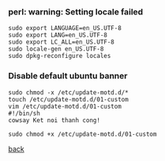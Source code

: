 ### perl: warning: Setting locale failed

```
sudo export LANGUAGE=en_US.UTF-8
sudo export LANG=en_US.UTF-8
sudo export LC_ALL=en_US.UTF-8
sudo locale-gen en_US.UTF-8
sudo dpkg-reconfigure locales
```

### Disable default ubuntu banner 

```
sudo chmod -x /etc/update-motd.d/*
touch /etc/update-motd.d/01-custom
vim /etc/update-motd.d/01-custom
#!/bin/sh
cowsay Ket noi thanh cong!

sudo chmod +x /etc/update-motd.d/01-custom
```

[back](/)